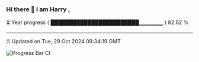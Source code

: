 ### Hi there 👋 I am Harry , 

⏳ Year progress { ████████████████████████▁▁▁▁▁▁ } 82.62 %

---

⏰ Updated on Tue, 29 Oct 2024 09:34:19 GMT

![Progress Bar CI](https://github.com/duykhang68/duykhang68/workflows/Progress%20Bar%20CI/badge.svg)
